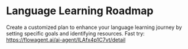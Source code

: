 # Language Learning Roadmap
Create a customized plan to enhance your language learning journey by setting specific goals and identifying resources.
Fast try: https://flowagent.ai/ai-agent/ILAfx4p1C7vt/detail

